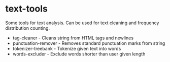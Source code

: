 # text-tools
Some tools for text analysis. Can be used for text cleaning and frequency distribution counting.

- tag-cleaner - Cleans string from HTML tags and newlines
- punctuation-remover - Removes standard punctuation marks from string
- tokenizer-treebank - Tokenize given text into words
- words-excluder - Exclude words shorter than user given length
